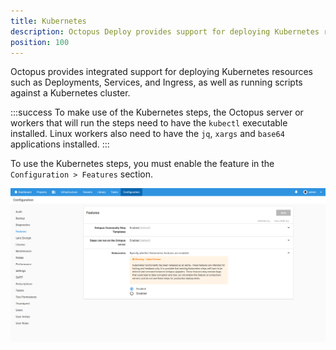 ```yaml
---
title: Kubernetes
description: Octopus Deploy provides support for deploying Kubernetes resources.
position: 100
---
```


Octopus provides integrated support for deploying Kubernetes resources such as Deployments, Services, and Ingress, as well as running scripts against a Kubernetes cluster.

:::success
To make use of the Kubernetes steps, the Octopus server or workers that will run the steps need to have the `kubectl` executable installed. Linux workers also need to have the `jq`, `xargs` and `base64` applications installed.
:::

To use the Kubernetes steps, you must enable the feature in the `Configuration > Features` section.

![](kubernetes-feature.png "width=500")
